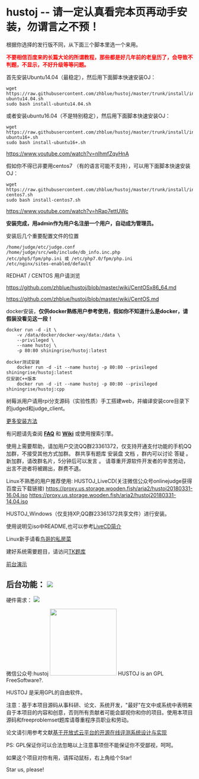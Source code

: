 hustoj -- 请一定认真看完本页再动手安装，勿谓言之不预！
======

根据你选择的发行版不同，从下面三个脚本里选一个来用。

<font color='red'><b>不要相信百度来的长篇大论的所谓教程，那些都是好几年前的老皇历了，会导致不判题，不显示，不好升级等等问题。</b></font>

首先安装Ubuntu14.04（最稳定），然后用下面脚本快速安装OJ：  

    wget https://raw.githubusercontent.com/zhblue/hustoj/master/trunk/install/install-ubuntu14.04.sh
    sudo bash install-ubuntu14.04.sh

或者安装ubuntu16.04（不是特别稳定），然后用下面脚本快速安装OJ：  

    wget https://raw.githubusercontent.com/zhblue/hustoj/master/trunk/install/install-ubuntu16+.sh
    sudo bash install-ubuntu16+.sh

https://www.youtube.com/watch?v=nlhmfZqyHnA 

假如你不得已非要用centos7 （有的语言可能不支持），可以用下面脚本快速安装OJ：  

    wget https://raw.githubusercontent.com/zhblue/hustoj/master/trunk/install/install-centos7.sh
    sudo bash install-centos7.sh
    
https://www.youtube.com/watch?v=hRap7ettUWc


<b>安装完成，用admin作为用户名注册一个用户，自动成为管理员。</b>

安装后几个重要配置文件的位置

    /home/judge/etc/judge.conf
    /home/judge/src/web/include/db_info.inc.php
    /etc/php5/fpm/php.ini 或 /etc/php7.0/fpm/php.ini
    /etc/nginx/sites-enabled/default

REDHAT / CENTOS 用户请浏览 

https://github.com/zhblue/hustoj/blob/master/wiki/CentOSx86_64.md

https://github.com/zhblue/hustoj/blob/master/wiki/CentOS.md


docker安装，<b>仅供docker熟练用户参考使用，假如你不知道什么是docker，请假装没看见这一段！</b>
```	
docker run -d -it \
    -v /data/docker/docker-wxy/data:/data \
    --privileged \
    --name hustoj \
    -p 80:80 shiningrise/hustoj:latest

docker测试安装
	docker run -d -it --name hustoj -p 80:80 --privileged shiningrise/hustoj:latest
仅安装C++版本
	docker run -d -it --name hustoj -p 80:80 --privileged shiningrise/hustoj:cpp
```	

树莓派用户请用rpi分支源码（实验性质）手工搭建web，并编译安装core目录下的judged和judge_client。

[更多安装方法](https://github.com/zhblue/hustoj/blob/master/trunk/install/README)

有问题请先查阅
<b>[FAQ](https://github.com/zhblue/hustoj/blob/master/wiki/FAQ.md)</b> 和
<b>[Wiki](https://github.com/zhblue/hustoj/tree/master/wiki)</b> 或使用搜索引擎。  

使用上需要帮助，请加用户交流QQ群23361372，仅支持开通支付功能的手机QQ加群，不接受其他方式加群。
群共享有题库 安装盘 文档 ，群内可以讨论 答疑 。
新加群，请改群名片，5分钟后可以发言 。
请尊重开源软件开发者的辛苦劳动，出言不逊者将被踢出，群费不退。


Linux不熟悉的用户推荐使用:
HUSTOJ_LiveCD(关注微信公众号onlinejudge获得百度云下载链接)
https://proxy.us.storage.wooden.fish/aria2/hustoj20180331-16.04.iso
https://proxy.us.storage.wooden.fish/aria2/hustoj20180331-14.04.iso

HUSTOJ_Windows（仅支持XP,QQ群23361372共享文件）进行安装。

使用说明见iso中README,也可以参考[LiveCD简介](https://github.com/zhblue/hustoj/tree/master/wiki/HUSTOJ_LiveCD.md)  

Linux新手请看[鸟哥的私房菜](http://cn.linux.vbird.org/linux_basic/linux_basic.php)

建好系统需要题目，请访问[TK题库](http://tk.hustoj.com/)


[前台演示](http://hustoj.com/oj/)

后台功能：
<img src="https://raw.githubusercontent.com/zhblue/hustoj/master/wiki/menu.png" >
----------------------
硬件需求：
<img src="https://raw.githubusercontent.com/zhblue/hustoj/master/wiki/hardware.png" >

微信公众号:hustoj
<img src="http://hustoj.com/wx.jpg" height="180">
HUSTOJ is an GPL FreeSoftware?.

HUSTOJ 是采用GPL的自由软件。

注意：基于本项目源码从事科研、论文、系统开发，"最好"在文中或系统中表明来自于本项目的内容和创意，否则所有贡献者可能会鄙视你和你的项目。使用本项目源码和freeproblemset题库请尊重程序员职业和劳动。

论文请引用参考文献[基于开放式云平台的开源在线评测系统设计与实现](http://kns.cnki.net/KCMS/detail/detail.aspx?dbcode=CJFQ&dbname=CJFD2012&filename=JSJA2012S3088&uid=WEEvREcwSlJHSldRa1FhdXNXYXJwcFhRL1Z1Q2lKUDFMNGd0TnJVVlh4bz0=$9A4hF_YAuvQ5obgVAqNKPCYcEjKensW4ggI8Fm4gTkoUKaID8j8gFw!!&v=MjgwNTExVDNxVHJXTTFGckNVUkwyZlllWm1GaURsV3IvQUx6N0JiN0c0SDlPdnJJOU5iSVI4ZVgxTHV4WVM3RGg=)

PS: GPL保证你可以合法忽略以上注意事项但不能保证你不受鄙视，呵呵。

如果这个项目对你有用，请挥动鼠标，右上角给个Star!

Star us, please!



